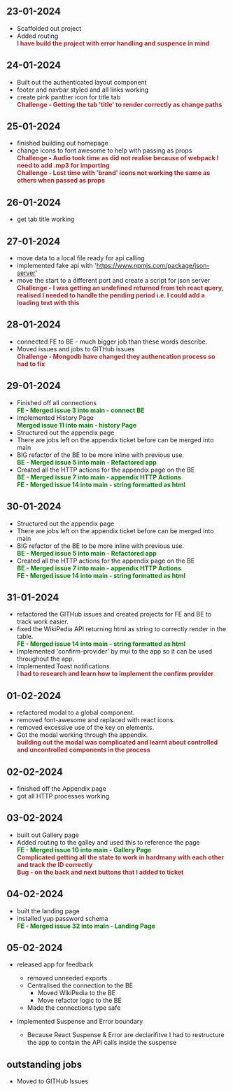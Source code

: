 <style>
    c { color: firebrick; font-weight: bold; font-style: normal; display: block; }
    r { color: green; font-weight: bold; font-style: normal; display: block; }
</style>

## 23-01-2024
- Scaffolded out project
- Added routing
  <c>I have build the project with error handling and suspence in mind</c>

## 24-01-2024
- Built out the authenticated layout component
- footer and navbar styled and all links working
- create pink panther icon for title tab
<c>Challenge - Getting the tab 'title' to render correctly as change paths</c>

## 25-01-2024
- finished building out homepage
- change icons to font awesome to help with passing as props
<c>Challenge - Audio took time as did not realise because of webpack I need to add .mp3 for importing</c>
<c>Challenge - Lost time with 'brand' icons not working the same as others when passed as props</c>

## 26-01-2024
- get tab title working

## 27-01-2024
- move data to a local file ready for api calling
- implemented fake api with 'https://www.npmjs.com/package/json-server'
- move the start to a different port and create a script for json server
<c>Challenge - I was getting an undefined returned from teh react query, realised I needed to handle the pending period i.e. I could add a loading text with this</c>

## 28-01-2024
- connected FE to BE - much bigger job than these words describe.
- Moved issues and jobs to GITHub issues
<c>Challenge - Mongodb have changed they authencation process so had to fix</c>

## 29-01-2024
- Finished off all connections 
<r>FE - Merged issue 3 into main - connect BE</r>
- Implemented History Page
<r>Merged issue 11 into main - history Page</r>
- Structured out the appendix page
- There are jobs left on the appendix ticket before can be merged into main
- BIG refactor of the BE to be more inline with previous use.
<r>BE - Merged issue 5 into main - Refactored app</r>
- Created all the HTTP actions for the appendix page on the BE
<r>BE - Merged issue 7 into main - appendix HTTP Actions</r>
<r>FE - Merged issue 14 into main - string formatted as html</r>

## 30-01-2024
- Structured out the appendix page
- There are jobs left on the appendix ticket before can be merged into main
- BIG refactor of the BE to be more inline with previous use.
<r>BE - Merged issue 5 into main - Refactored app</r>
- Created all the HTTP actions for the appendix page on the BE
<r>BE - Merged issue 7 into main - appendix HTTP Actions</r>
<r>FE - Merged issue 14 into main - string formatted as html</r>

## 31-01-2024
- refactored the GITHub issues and created projects for FE and BE to track work easier.
- fixed the WikiPedia API returning html as string to correctly render in the table.
<r>FE - Merged issue 14 into main - string formatted as html</r>
- Implemented 'confirm-provider' by mui to the app so it can be used throughout the app.
- Implemented Toast notifications.
<c>I had to research and learn how to implement the confirm provider</c>

## 01-02-2024
- refactored modal to a global component.
- removed font-awesome and replaced with react icons.
- removed excessive use of the key on elements.
- Got the modal working through the appendix.
<c>building out the modal was complicated and learnt about controlled and uncontrolled components in the process</c>

## 02-02-2024
- finished off the Appendix page
- got all HTTP processes working

## 03-02-2024
- built out Gallery page
- Added routing to the galley and used this to reference the page
<r>FE - Merged issue 10 into main - Gallery Page</r>
<c>Complicated getting all the state to work in hardmany with each other and track the ID correctly</c>
<c>Bug - on the back and next buttons that I added to ticket</c>

## 04-02-2024
- built the landing page
- installed yup password schema
<r>FE - Merged issue 32 into main - Landing Page</r>

## 05-02-2024
- released app for feedback
  - removed unneeded exports
  - Centralised the connection to the BE
    - Moved WikiPedia to the BE
    - Move refactor logic to the BE
  - Made the connections type safe
  
- Implemented Suspense and Error boundary
  - Because React Suspense & Error are declarifitve I had to restructure the app to contain the API calls inside the suspense


## outstanding jobs
- Moved to GITHub Issues